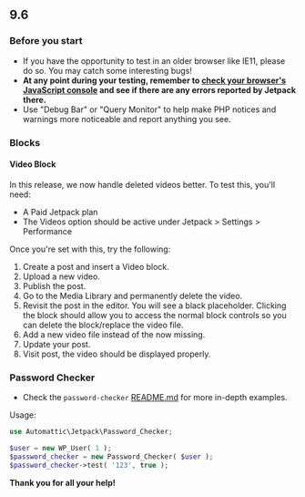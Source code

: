 ## 9.6

### Before you start

- If you have the opportunity to test in an older browser like IE11, please do so. You may catch some interesting bugs!
- **At any point during your testing, remember to [check your browser's JavaScript console](https://codex.wordpress.org/Using_Your_Browser_to_Diagnose_JavaScript_Errors#Step_3:_Diagnosis) and see if there are any errors reported by Jetpack there.**
- Use "Debug Bar" or "Query Monitor" to help make PHP notices and warnings more noticeable and report anything you see.

### Blocks

#### Video Block

In this release, we now handle deleted videos better. To test this, you'll need:

- A Paid Jetpack plan
- The Videos option should be active under Jetpack > Settings > Performance

Once you're set with this, try the following:

1. Create a post and insert a Video block.
2. Upload a new video.
3. Publish the post.
4. Go to the Media Library and permanently delete the video.
5. Revisit the post in the editor. You will see a black placeholder. Clicking the block should allow you to access the normal block controls so you can delete the block/replace the video file.
6. Add a new video file instead of the now missing.
7. Update your post.
8. Visit post, the video should be displayed properly.

### Password Checker
* Check the `password-checker` [README.md](https://github.com/Automattic/jetpack/blob/master/projects/packages/password-checker/README.md) for more in-depth examples.

Usage:
```php
use Automattic\Jetpack\Password_Checker;

$user = new WP_User( 1 );
$password_checker = new Password_Checker( $user );
$password_checker->test( '123', true );
```

**Thank you for all your help!**
